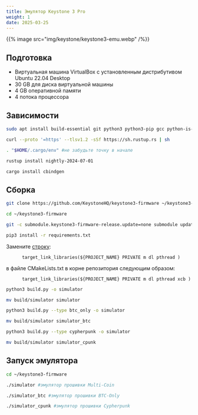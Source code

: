 ```yaml
---
title: Эмулятор Keystone 3 Pro
weight: 1
date: 2025-03-25
---
```


{{% image src="img/keystone/keystone3-emu.webp" /%}}

## Подготовка

- Виртуальная машина VirtualBox с установленным дистрибутивом Ubuntu 22.04 Desktop
- 30 GB для диска виртуальной машины
- 4 GB оперативной памяти
- 4 потока процессора

## Зависимости

```bash
sudo apt install build-essential git python3 python3-pip gcc python-is-python3 python3-venv libsdl2-dev libsdl2-2.0-0 curl cmake

curl --proto '=https' --tlsv1.2 -sSf https://sh.rustup.rs | sh

. "$HOME/.cargo/env" #не забудьте точку в начале

rustup install nightly-2024-07-01

cargo install cbindgen
```

## Сборка

```bash
git clone https://github.com/KeystoneHQ/keystone3-firmware ~/keystone3-firmware

cd ~/keystone3-firmware

git -c submodule.keystone3-firmware-release.update=none submodule update --init --recursive

pip3 install -r requirements.txt
```

Замените [строку](https://github.com/KeystoneHQ/keystone3-firmware/blob/69cc978cc6b3579294e10d489594fd753d34431b/CMakeLists.txt#L380):

```
      target_link_libraries(${PROJECT_NAME} PRIVATE m dl pthread )
```

в файле CMakeLists.txt в корне репозитория следующим образом:

```
      target_link_libraries(${PROJECT_NAME} PRIVATE m dl pthread xcb )
```

```bash
python3 build.py -o simulator

mv build/simulator simulator

python3 build.py --type btc_only -o simulator

mv build/simulator simulator_btc

python3 build.py --type cypherpunk -o simulator

mv build/simulator simulator_cpunk
```

## Запуск эмулятора

```bash
cd ~/keystone3-firmware

./simulator #эмулятор прошивки Multi-Coin

./simulator_btc #эмулятор прошивки BTC-Only

./simulator_cpunk #эмулятор прошивки Cypherpunk
```